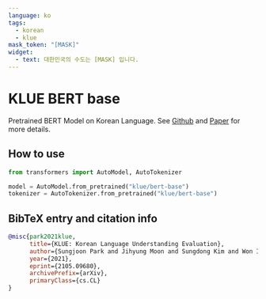 ```yaml
---
language: ko
tags:
  - korean
  - klue
mask_token: "[MASK]"
widget:
  - text: 대한민국의 수도는 [MASK] 입니다.
---
```


# KLUE BERT base

Pretrained BERT Model on Korean Language. See [Github](https://github.com/KLUE-benchmark/KLUE) and [Paper](https://arxiv.org/abs/2105.09680) for more details.

## How to use

```python
from transformers import AutoModel, AutoTokenizer

model = AutoModel.from_pretrained("klue/bert-base")
tokenizer = AutoTokenizer.from_pretrained("klue/bert-base")
```

## BibTeX entry and citation info

```bibtex
@misc{park2021klue,
      title={KLUE: Korean Language Understanding Evaluation},
      author={Sungjoon Park and Jihyung Moon and Sungdong Kim and Won Ik Cho and Jiyoon Han and Jangwon Park and Chisung Song and Junseong Kim and Yongsook Song and Taehwan Oh and Joohong Lee and Juhyun Oh and Sungwon Lyu and Younghoon Jeong and Inkwon Lee and Sangwoo Seo and Dongjun Lee and Hyunwoo Kim and Myeonghwa Lee and Seongbo Jang and Seungwon Do and Sunkyoung Kim and Kyungtae Lim and Jongwon Lee and Kyumin Park and Jamin Shin and Seonghyun Kim and Lucy Park and Alice Oh and Jungwoo Ha and Kyunghyun Cho},
      year={2021},
      eprint={2105.09680},
      archivePrefix={arXiv},
      primaryClass={cs.CL}
}
```
